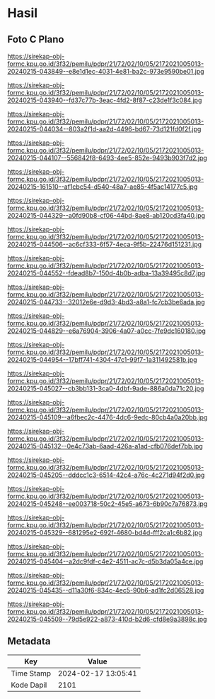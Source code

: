 # Hasil

## Foto C Plano

https://sirekap-obj-formc.kpu.go.id/3f32/pemilu/pdpr/21/72/02/10/05/2172021005013-20240215-043849--e8e1d1ec-4031-4e81-ba2c-973e9590be01.jpg

https://sirekap-obj-formc.kpu.go.id/3f32/pemilu/pdpr/21/72/02/10/05/2172021005013-20240215-043940--fd37c77b-3eac-4fd2-8f87-c23de1f3c084.jpg

https://sirekap-obj-formc.kpu.go.id/3f32/pemilu/pdpr/21/72/02/10/05/2172021005013-20240215-044034--803a2f1d-aa2d-4496-bd67-73d121fd0f2f.jpg

https://sirekap-obj-formc.kpu.go.id/3f32/pemilu/pdpr/21/72/02/10/05/2172021005013-20240215-044107--556842f8-6493-4ee5-852e-9493b903f7d2.jpg

https://sirekap-obj-formc.kpu.go.id/3f32/pemilu/pdpr/21/72/02/10/05/2172021005013-20240215-161510--af1cbc54-d540-48a7-ae85-4f5ac14177c5.jpg

https://sirekap-obj-formc.kpu.go.id/3f32/pemilu/pdpr/21/72/02/10/05/2172021005013-20240215-044329--a0fd90b8-cf06-44bd-8ae8-ab120cd3fa40.jpg

https://sirekap-obj-formc.kpu.go.id/3f32/pemilu/pdpr/21/72/02/10/05/2172021005013-20240215-044506--ac6cf333-6f57-4eca-9f5b-22476d151231.jpg

https://sirekap-obj-formc.kpu.go.id/3f32/pemilu/pdpr/21/72/02/10/05/2172021005013-20240215-044552--fdead8b7-150d-4b0b-adba-13a39495c8d7.jpg

https://sirekap-obj-formc.kpu.go.id/3f32/pemilu/pdpr/21/72/02/10/05/2172021005013-20240215-044733--32012e6e-d9d3-4bd3-a8a1-fc7cb3be6ada.jpg

https://sirekap-obj-formc.kpu.go.id/3f32/pemilu/pdpr/21/72/02/10/05/2172021005013-20240215-044829--e6a76904-3906-4a07-a0cc-7fe9dc160180.jpg

https://sirekap-obj-formc.kpu.go.id/3f32/pemilu/pdpr/21/72/02/10/05/2172021005013-20240215-044954--17bff741-4304-47c1-99f7-1a311492581b.jpg

https://sirekap-obj-formc.kpu.go.id/3f32/pemilu/pdpr/21/72/02/10/05/2172021005013-20240215-045027--cb3bb131-3ca0-4dbf-9ade-886a0da71c20.jpg

https://sirekap-obj-formc.kpu.go.id/3f32/pemilu/pdpr/21/72/02/10/05/2172021005013-20240215-045109--a6fbec2c-4476-4dc6-9edc-80cb4a0a20bb.jpg

https://sirekap-obj-formc.kpu.go.id/3f32/pemilu/pdpr/21/72/02/10/05/2172021005013-20240215-045132--0e4c73ab-6aad-426a-a1ad-cfb076def7bb.jpg

https://sirekap-obj-formc.kpu.go.id/3f32/pemilu/pdpr/21/72/02/10/05/2172021005013-20240215-045205--dddcc1c3-6514-42c4-a76c-4c271d94f2d0.jpg

https://sirekap-obj-formc.kpu.go.id/3f32/pemilu/pdpr/21/72/02/10/05/2172021005013-20240215-045248--ee003718-50c2-45e5-a673-6b90c7a76873.jpg

https://sirekap-obj-formc.kpu.go.id/3f32/pemilu/pdpr/21/72/02/10/05/2172021005013-20240215-045329--681295e2-692f-4680-bd4d-fff2ca1c6b82.jpg

https://sirekap-obj-formc.kpu.go.id/3f32/pemilu/pdpr/21/72/02/10/05/2172021005013-20240215-045404--a2dc9fdf-c4e2-4511-ac7c-d5b3da05a4ce.jpg

https://sirekap-obj-formc.kpu.go.id/3f32/pemilu/pdpr/21/72/02/10/05/2172021005013-20240215-045435--d11a30f6-834c-4ec5-90b6-ad1fc2d06528.jpg

https://sirekap-obj-formc.kpu.go.id/3f32/pemilu/pdpr/21/72/02/10/05/2172021005013-20240215-045509--79d5e922-a873-410d-b2d6-cfd8e9a3898c.jpg


## Metadata

| Key        | Value               |
| ---------- | ------------------- |
| Time Stamp | 2024-02-17 13:05:41 |
| Kode Dapil | 2101                |



